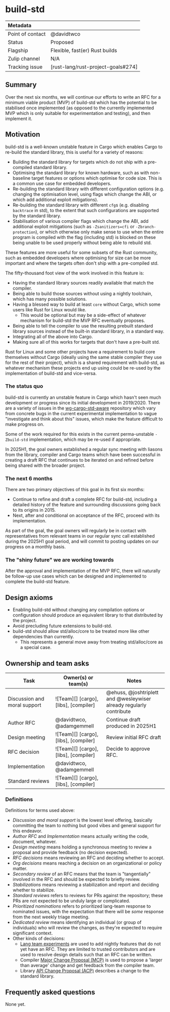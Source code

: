 # build-std

| Metadata           |                                    |
| :--                | :--                                |
| Point of contact   | @davidtwco                         |
| Status             | Proposed                           |
| Flagship           | Flexible, fast(er) Rust builds     |
| Zulip channel      | N/A                                |
| Tracking issue     | [rust-lang/rust-project-goals#274] |

## Summary

Over the next six months, we will continue our efforts to write an RFC for a
minimum viable product (MVP) of build-std which has the potential to be
stabilised once implemented (as opposed to the currently implemented MVP which
is only suitable for experimentation and testing), and then implement it.

## Motivation

build-std is a well-known unstable feature in Cargo which enables Cargo to
re-build the standard library, this is useful for a variety of reasons:

- Building the standard library for targets which do not ship with a
  pre-compiled standard library.
- Optimising the standard library for known hardware, such as with non-baseline
  target features or options which optimise for code size. This is a common use
  case for embedded developers.
- Re-building the standard library with different configuration options (e.g.
  changing the optimisation level, using flags which change the ABI, or which
  add additional exploit mitigations).
- Re-building the standard library with different `cfg`s (e.g. disabling
  `backtrace` in std), to the extent that such configurations are supported by
  the standard library.
- Stabilisation of various compiler flags which change the ABI, add additional
  exploit mitigations (such as `-Zsanitizers=cfi` or `-Zbranch-protection`), or
  which otherwise only make sense to use when the entire program is compiled
  with the flag (including std) is blocked on these being unable to be used
  properly without being able to rebuild std.

These features are more useful for some subsets of the Rust community, such as
embedded developers where optimising for size can be more important and where
the targets often don't ship with a pre-compiled std.

The fifty-thousand foot view of the work involved in this feature is:

- Having the standard library sources readily available that match the compiler.
- Being able to build those sources without using a nightly toolchain, which has
  many possible solutions.
- Having a blessed way to build at least `core` without Cargo, which some users
  like Rust for Linux would like.
  - This would be optional but may be a side-effect of whatever mechanism for
    build-std the MVP RFC eventually proposes.
- Being able to tell the compiler to use the resulting prebuilt standard library
  sources instead of the built-in standard library, in a standard way.
- Integrating all of the above into Cargo.
- Making sure all of this works for targets that don't have a pre-built std.

Rust for Linux and some other projects have a requirement to build core
themselves without Cargo (ideally using the same stable compiler they use for
the rest of their project), which is a shared requirement with build-std, as
whatever mechanism these projects end up using could be re-used by the
implementation of build-std and vice-versa.

### The status quo

build-std is currently an unstable feature in Cargo which hasn't seen much
development or progress since its initial development in 2019/2020. There are a
variety of issues in the [wg-cargo-std-aware][wg-cargo-std-aware] repository
which vary from concrete bugs in the current experimental implementation to
vague "investigate and think about this" issues, which make the feature
difficult to make progress on.

Some of the work required for this exists in the current perma-unstable
`-Zbuild-std` implementation, which may be re-used if appropriate.

In 2025H1, the goal owners established a regular sync meeting with liasons from
the library, compiler and Cargo teams which have been successful in creating a
draft RFC that continues to be iterated on and refined before being shared with
the broader project.

[wg-cargo-std-aware]: https://github.com/rust-lang/wg-cargo-std-aware

### The next 6 months

There are two primary objectives of this goal in its first six months:

- Continue to refine and draft a complete RFC for build-std, including a
  detailed history of the feature and surrounding discussions going back to its
  origins in 2015.
- Next, after and conditional on acceptance of the RFC, proceed with its
  implementation.

As part of the goal, the goal owners will regularly be in contact with representatives from
relevant teams in our regular sync call established during the 2025H1 goal period, and will commit
to posting updates on our progress on a monthly basis.

### The "shiny future" we are working towards

After the approval and implementation of the MVP RFC, there will naturally be
follow-up use cases which can be designed and implemented to complete the
build-std feature.

## Design axioms

- Enabling build-std without changing any compilation options or configuration
  should produce an equivalent library to that distributed by the project.
- Avoid precluding future extensions to build-std.
- build-std should allow std/alloc/core to be treated more like other
  dependencies than currently.
  - This represents a general move away from treating std/alloc/core as a
    special case.

## Ownership and team asks

| Task                         | Owner(s) or team(s)                   | Notes                                                               |
| ---------------------------- | ------------------------------------- | ------------------------------------------------------------------- |
| Discussion and moral support | ![Team][] [cargo], [libs], [compiler] | @ehuss, @joshtriplett and @wesleywiser already regularly contribute |
| Author RFC                   | @davidtwco, @adamgemmell              | Continue draft produced in 2025H1                                   |
| Design meeting               | ![Team][] [cargo], [libs], [compiler] | Review initial RFC draft                                            |
| RFC decision                 | ![Team][] [cargo], [libs], [compiler] | Decide to approve RFC.                                              |
| Implementation               | @davidtwco, @adamgemmell              |                                                                     |
| Standard reviews             | ![Team][] [cargo], [libs], [compiler] |                                                                     |

### Definitions

Definitions for terms used above:

* *Discussion and moral support* is the lowest level offering, basically
  committing the team to nothing but good vibes and general support for this
  endeavor.
* *Author RFC* and *Implementation* means actually writing the code, document,
  whatever.
* *Design meeting* means holding a synchronous meeting to review a proposal and
  provide feedback (no decision expected).
* *RFC decisions* means reviewing an RFC and deciding whether to accept.
* *Org decisions* means reaching a decision on an organizational or policy
  matter.
* *Secondary review* of an RFC means that the team is "tangentially" involved in
  the RFC and should be expected to briefly review.
* *Stabilizations* means reviewing a stabilization and report and deciding
  whether to stabilize.
* *Standard reviews* refers to reviews for PRs against the repository; these PRs
  are not expected to be unduly large or complicated.
* *Prioritized nominations* refers to prioritized lang-team response to
  nominated issues, with the expectation that there will be *some* response from
  the next weekly triage meeting.
* *Dedicated review* means identifying an individual (or group of individuals)
  who will review the changes, as they're expected to require significant
  context.
* Other kinds of decisions:
    * [Lang team experiments][experiment] are used to add nightly features that
      do not yet have an RFC. They are limited to trusted contributors and are
      used to resolve design details such that an RFC can be written.
    * Compiler [Major Change Proposal (MCP)][mcp] is used to propose a 'larger
      than average' change and get feedback from the compiler team.
    * Library [API Change Proposal (ACP)][acp] describes a change to the
      standard library.

[experiment]: https://lang-team.rust-lang.org/how_to/experiment.html
[mcp]: https://forge.rust-lang.org/compiler/mcp.html
[acp]: https://std-dev-guide.rust-lang.org/development/feature-lifecycle.html

## Frequently asked questions

None yet.
